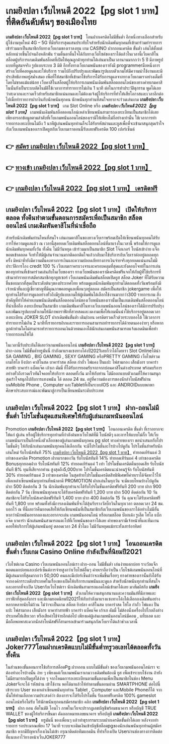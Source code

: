 # เกมยิงปลา เว็บไหนดี 2022【pg slot 1 บาท】  ที่ติดอันดับต้นๆ ของเมืองไทย

**เกมยิงปลา เว็บไหนดี 2022【pg slot 1 บาท】** โอนฝากเครดิตไม่มีขั้นต่ำ  อีกหนึ่งทางเลือกสำหรับผู้ใช้งานยุคใหม่ 4G – 5G ที่มีบริการสุดแสนประทับใจสำหรับนักเดิมพันทุกคนที่เข้ามาร่วมทำรายการเข้าร่วมมาเป็นสมาชิกกับทางเว็บเกมของเราลงทุน เกม CASINO  ฝากถอนเครดิต ขั้นต่ำ เล่นได้ตั้งแต่ หลักหน่วยขึ้นไปจนถึงหลักพัน ร่วมตื่นตาตื่นใจได้กับทางเว็บไซต์ของเราได้แล้วในเวลานี้เว็บคาสิโนสล็อตผู้บริการเกมเดิมพันสล็อตที่เปิดให้คุณลูกค้าทุกท่านได้เล่นมาเป็นเวลานานมากกว่า 5 ปี มีภาพรูปแบบที่ดูสมจจริง รูปแบบระบบ 3 มิติ
อีกทั้งทางเว็บเกมพนันของเรายังมี programmerมือหนึ่งการสร้างเว็บที่คอยดูแลและให้บริการ  รวมไปถึงปรับปรุงและพัฒนารูปแบบตัวเกมให้มีความน่าใช้งานและมีประสิทธิภาพอยู่สม่ำเสมอ เพื่อที่ให้สมาชิกที่เข้ามาใช้บริการได้รับการดูแลจากทางเว็บเกมเราอย่างเต็มที่โดยไม่ขาดแม้แต่น้อย เว็บคาสิโนสล็อตผู้ให้บริการเกมพนันเดิมพันสล็อตออนไลน์ของทางค่ายเกมคาสิโนนั้นยังเป็นระบบอัตโนมัติใช้เวลาการทำรายการไม่เกิน 1 นาที ต่อในการทำประวัติธุกรรม พูดได้เลยว่าสะดวกและรวดเร็วสำหรับสมาชิกแน่นอนและไม่ต้องแจ้งผู้ให้บริการที่ทำให้เสียโอกาสและเวลาอีกต่อไปเมื่อทำรายการฝากงินกับนักพนันทุกคน
นักพนันทุกท่านที่สนใจอยากจะร่วมเล่นเกม **เกมยิงปลา เว็บไหนดี 2022【pg slot 1 บาท】** เกม Slot Online หรือ ***เกมยิงปลา เว็บไหนดี 2022【pg slot 1 บาท】*** เกมพนันเดิมพันสล็อตออนไลน์เหล่าเซียนพนันสามารถลงทะเบียนเป็นสมาชิกได้เลยเพียงกรอกข้อมูลตามลำดับที่เว็บเกมพนันออนไลน์ของเรามีให้เพียงไม่กี่อย่างเท่านั้น ใช้เวลาการทำรายการลงทะเบียนไม่ถึง 1 นาทีผู้เล่นพนันทุกท่านก็จะได้รับรหัสผ่านและยูสเพื่อที่จะเข้ามาสนุกสุดเร้าใจกับเว็บเกมพนันของเราเปิดยูสกับเว็บเกมเราตอนนี้รับเลยฟรีเครดิต 100 เปอร์เซ็นต์ 

## 👉 [สมัคร เกมยิงปลา เว็บไหนดี 2022【pg slot 1 บาท】](https://archa888.com/)
## 👉 [ทางเข้า เกมยิงปลา เว็บไหนดี 2022【pg slot 1 บาท】](https://archa888.com/)
## 👉 [เกมยิงปลา เว็บไหนดี 2022【pg slot 1 บาท】 เครดิตฟรี](https://archa888.com/)

## เกมยิงปลา เว็บไหนดี 2022【pg slot 1 บาท】 เปิดให้บริการตลอด ทั้งคืนทำตามขั้นตอนการสมัครเพื่อเป็นสมาชิก สล็อต ออนไลน์ เกมเดิมพันคาสิโนที่น่าเชื่อถือ

สำหรับนักเดิมพันท่านไหนที่สนใจ เล่นเกมคาสิโนของทางเว็บเราพร้อมเปิดให้เซียนพนันทุกคนได้รับการให้ความดูแลแล้ว ณ เวลานี้สุดยอดเว็บเดิมพันสล็อตออนไลน์ที่มาแรงในเวลานี้ พร้อมให้การดูแลนักเดิมพันทุกคนทั้งวัน ทั้งคืน ไม่มีวันหยุด เข้าร่วมมาเป็นสมาชิก Slot โจ๊กเกอร์ โบนัสเข้าง่าย แจ็กพอตเข้าตลอด จึงทำให้มีผู้เล่นจำนวนมากติดอกติดใจแล้วกลับมาใช้บริการกับเว็บเราต่ออยู่ตลอดทุกครั้ง มิหนำซ้ำยังมีความมั่นคงทางการเงินและความปลอดภัยทางการเงินจ่ายจริงทุกยอดแน่นอนไม่มีประวัติการโกง credit 100 % เว็บเกมเราครบวงจรและครอบคลุมที่สุดและยังตอบโจทย์ในการเล่นของทุกท่านที่เข้ามาร่วมเล่นกับในเว็บของเรา
ทางเว็บพนันของเรามีเครดิตฟรีแจกให้กับผู้ที่ใช้บริการที่เข้ามาทำรายการสมัครสมาชิกทุกยูสเซอร์ เว็บเกมพนันเดิมพันสล็อตเปิดยูส สล็อต Joker ที่ได้รับความชื่นชอบมากที่สุดเป็นระดับต้นๆของประเทศไทย พร้อมดูแลนักเดิมพันทุกท่านได้ตลอดทั้งวันพร้อมยังมีเจ้าหน้าที่และผู้เชี่ยวชาญที่มีคุณภาพคอยดูแลเพื่อนๆอยู่ตลอด สมัครเป็นสมาชิก jokergame เพื่อให้ทุกท่านได้รับการดูแลอย่างทั่วถึงมีรูปแบบเกมให้ผู้เดิมพันได้เลือกใช้งานมากกว่า300 รายการเกม
สิ่งสำคัญที่ทำให้ค่ายเกมพนันเดิมพันสล็อตออนไลน์ของเว็บพนันของเรานั้นเป็นเกมเดิมพันสล็อตออนไลน์ที่น่าเชื่อถือ ลงทะเบียนเป็นสมาชิก  เกมเดิมพันคาสิโนทางเว็บเกมพนันออนไลน์ของเราได้มีการปรับปรุงและพัฒนารูปแบบตัวเกมให้มีภาพกราฟิกที่สวยสดและงดงามเพื่อให้เกมนั้นน่าใช้บริการอยู่ตลอดเวลา ลงทะเบียน JOKER SLOT ฝากเดิมพันขั้นต่ำ เติม/ถอน เครดิตรวดเร็วด้วยระบบออโต้ ใช้เวลาการทำรายการไม่เกิน 2 นาทีทั้งรายการฝากและรายการถอนสามารถทำรายการได้ด้วยตนเองง่ายๆ หรือหากลูกค้าท่านใดไม่สามารถทำรายการถอนเงินด้วยตนเองได้นักเล่นเกมพนันสามารถแจ้งแอดมินเพื่อทำรายการถอนให้ได้

ในเวลานี้รับประกันได้เลยว่าเกมพนันออนไลน์ **เกมยิงปลา เว็บไหนดี 2022【pg slot 1 บาท】** ฝาก-ถอน ไม่มีขั้นต่ำทรูมันนี่ กำลังมาแรงแซงทางโค้งปี2021เลยก็ว่าได้โดยเรา Slot Onlineได้นำ SA GAMING , BIG GAMING , SEXY GAMING หรือPRETTY GAMING เว็บไซต์รวมเกมไฮโล ยิงปลา คาสิโนสด บาคาร่าสด สล็อต กำถั่ว ไพ่แคง ปั่นแปะ ไพ่สามกอง เสือมังกร บาคาร่าสายฟ้า บาคาร่า แบ็คแจ๊ค เก้าเก ดัมมี่ ที่ได้รับการยอมรับจากจากบ่อนคาสิโนต่างประเทศ พร้อมบริการอย่างทั่วถึงรวดเร็วทันใจคอยให้บริการ ตลอดทั้งวัน มาให้กับท่าน ได้มีออกแบบตัวเกมที่ให้ความสนุกสุดเร้าใจสนุกไปกับการแทงพนัน ได้ ตลอด 24 ชม. อยู่ที่ความต้องการของนักล่าโบนัสฟรีผ่านบนMobile Phone , Computer และTabletที่เป็นระบบIOS และ ANDROIDแบบพกพา ศึกษาประสบการณ์และพัฒนาสู่การเป็นเซียนพนันระดับประเทศ

## เกมยิงปลา เว็บไหนดี 2022【pg slot 1 บาท】 ฝาก-ถอนไม่มีขั้นต่ำ โปรโมชั่นสุดแสนพิเศษให้กับผู้เล่นเกมพนันออนไลน์

 Promotion  **เกมยิงปลา เว็บไหนดี 2022【pg slot 1 บาท】** โอนถอนเครดิต ขั้นต่ำ ที่เราอยากจะให้แก่  ผู้เล่น หรือผู้ใช้บริการทุกท่านที่กำลังค้นหาเว็บไซต์ที่มี โบนัสดีๆ และการให้แบบไม่กั๊ก ให้เว็บเกมพนันเราเป็นอีกหนึ่งตัวเลือกของผู้เล่นเกมพนันทุกคน pg slot ทางค่ายของเรา ขอนำเสนอกับโปรโมชั่นดีๆ ให้กับนักเล่นเกมพนันทุกคนได้เลือกกัน จะมีโปรโมชั่นอะไรบ้างไปดูกัน
โปรโมชั่นสำหรับนักเล่นใหม่ รับโบนัสทันที 75% [เกมยิงปลา เว็บไหนดี 2022【pg slot 1 บาท】](https://archa888.com/) ทำยอดเทิร์นแค่ 3 เท่าของเครดิต
 Promotion ฝากแรกของวัน รับโบนัสทันที 14% ทำยอดเทิร์นแค่ 4 เท่าของเครดิต
Bonusทุกยอดฝาก รับโบนัสทันที 12% ทำยอดเทิร์นแค่ 1 เท่า
โปรโมชั่นเครดิตคืนยอดเสีย รับโบนัสทันที 8% ทุนที่เสียจากท่าน สูงสุดถึง5,000บาท
โปรโมชั่นเครดิตแนะนำคนรู้จัก รับโบนัสทันที 30% ทำยอดเทิร์นแค่ 3 เท่าของเครดิต
ในสุดท้ายโปรโมชั่นเครดิตสิทธิพิเศษที่ค่ายเราได้จัดหาไว้ให้เพื่อเหล่าเซียนพนันทุกท่านที่หน้าตาดี  PROMOTION ฝากเล่นในทุกวัน จะมีแบบไหนบ้างไปดูกัน
ฝาก 500 ติดต่อกัน 3 วัน นักเดิมพันทุกท่านจะได้รับโปรโมชั่นเครดิตฟรีทันที 200 บาท
ฝาก 900 ติดต่อกัน 7 วัน เซียนพนันทุกคนจะได้รับเครดิตฟรีทันที 1,200 บาท
ฝาก 500 ติดต่อกัน 10 วัน สมาชิกจะได้รับโบนัสเครดิตฟรีทันที 1,400 บาท
ฝาก 400 ติดต่อกัน 15 วัน คุณจะได้รับเครดิตฟรีทันที 1,800 บาท
พร้อมทั้งยังมีการลงเดิมพันที่จะได้ลุ้นรับรางวัลบิ๊กวินในทุกเวลา ตลอดเวลา 24 ชม. บอกไว้ ณ ที่นี้เลยว่าคืนยอดเสียให้กับเซียนพนันที่เป็นสมาชิกกับเว็บเกมพนันของเราได้อย่างไม่มีอั้น หากว่านักพนันอยากลองและอยากจะเล่น เกมพนันออนไลน์ หรือเกมสล็อต ป๊อกเด้ง รูเล็ต ไฮโล แบ็กแจ๊ค บาคาร่า นักเล่นพนันสามารถแตะไปที่เว็บพนันของเราได้เลย ค่ายของเรามีเจ้าหน้าที่และทีมงานคอยให้บริการให้ผู้เล่นพนันอยู่ ตลอดเวลา 24 ชั่วโมง ไม่มีวันหยุดแม้กระทั่งเสาร์อาทิตย์

## เกมยิงปลา เว็บไหนดี 2022【pg slot 1 บาท】 โอนถอนเครดิต ขั้นต่ำ  เว็บเกม  Casino Online กำลังเป็นที่นิยมปี2021

เว็บไซต์เกม Casino เว็บเกมพนันออนไลน์เรา ฝาก-ถอน ไม่มีขั้นต่ำ เล่นง่ายแตกบ่อย รางวัลแจ็กพอตแตกบ่อยและเปอร์เซ็นต์การจ่ายสูงกว่าเว็บไซต์อื่นๆ ค่ายเราถือว่าเป็น เว็บไซต์เกมพนันออนไลน์ที่มีผู้เล่นมากที่สุดมากกว่า 50,000 คนและมีเปอร์เซ็นต์ว่าจะเพิ่มขึ้นเรื่อยๆ ทางค่ายของเรานั้นยังได้รับจากองค์กรระบดับประเทศในเรื่องของเปิดให้บริการเกมพนันและดูแล สำหรับนักพนันทุกท่านที่สนใจและอยากที่จะเปิด Userกับเว็บไซต์เรา นักเดิมพันสามารถแอดไลน์เข้ามาได้เลย
	มาสัมผัสกับ **เกมยิงปลา เว็บไหนดี 2022【pg slot 1 บาท】** ตัวเกมให้ความสนุกสนานและความมันส์ที่มีภาพและกราฟิกที่สุดอลังการ และมีเกมยอดนิยมปี2021ให้กับกำลังมาแรงแซงทางโค้งได้เลือกลงเดิมพันอย่างหลากหลายนับไม่ถ้วน  ไม่ว่าจะเป็นเกม สล็อต ยิงปลา คาสิโนสด บาคาร่าสด ไฮโล กำถั่ว ไพ่แคง ปั่นแปะ ไพ่สามกอง เสือมังกร บาคาร่าสายฟ้า บาคาร่า แบ็คแจ๊ค เก้าเก ดัมมี่ ไม่ต้องนั่งเครื่องไปไกลถึงต่างประเทศให้เสียเวลา หรือเสียค่าใช้จ่ายอีกต่อไป เพียงแค่ผู้เล่นเกมพนันออนไลน์มีคอม , แท็บเลต และมือถือพกพาสะดวกนักล่าโบนัสฟรีก็สามารถเข้ามาร่วมสนุกกัลเว็บเราได้แล้วช่วงเวลานี้

## เกมยิงปลา เว็บไหนดี 2022【pg slot 1 บาท】 Joker777โอนฝากเครดิตแบบไม่มีขั้นต่ำทรูวอเลทได้ตลอดทั้งวัน ทั้งคืน

ในส่วนของขั้นตอนการใช้บริการสล็อตPg ฝากถอน แบบไม่มีขั้นต่ำ ของเว็บเกมพนันออนไลน์เรา จะต้องทำอะไรบ้างนั้น ง่าย ๆ เพียงแค่เว็บเกมพนันเราเกมวางเดิมพันต้องมี ยูส เพื่อเข้าระบบใช้งาน ถ้ายังไม่มีสามารถเปิดยูสได้ง่าย ๆ จากโหมดการลงทะเบียนตามขั้นตอนเพื่อเป็นสมาชิกในช่อง Menu Jokerจึงจะได้ รหัสผ่าน เข้าใช้งาน พอได้มาแล้วให้ทำตามขั้นตอนผ่าน SMARTPHONE ต่อไปนี้
เข้าระบบ User  ของเหล่าเซียนพนันทุกท่าน Tablet , Computer และMobile Phoneก็ได้
จากนั้นให้ท่านเลือกความประสงค์ว่า ต้องการจะได้รับโปรโมชั่น รับเลยฟรีเครดิต 100% gameslot ออนไลน์หรือไม่รับ
ให้นักพนันทุกคนสมัครสมาชิก คลิก **เกมยิงปลา เว็บไหนดี 2022【pg slot 1 บาท】** ฝาก ถอน  อัตโนมัติ โอนไว ภาพในเว็บจะปรากฏเลขบัญชีพร้อมธนาคาร หรือบัญชี TRUE WALLET ของผู้ให้บริการขึ้นมา
คัดลอกหมายเลขธนาคาร หรือบัญชี **เกมยิงปลา เว็บไหนดี 2022【pg slot 1 บาท】** ทรูมันนี่ ของเพื่อนๆ แล้วทำธุรกรรมระบบฝากเครดิตขั้นต่ำได้เลย
หลังจากทำรายการ รอประมาณเพียง 17 วินาที ระบบจะเติมเงินเข้าบัญชีสล็อตpgของนักเล่นพนันทุกท่านผู้สมัครสมาชิก
หากมีปัญหาเรื่องเงินไม่เข้า กรุณาติดต่อทีมแอดมิน ที่ทำเรื่องเปิด Userผ่านช่องทางการติดต่อที่แนบเอาไว้ทางหน้าเว็บJOKER777


